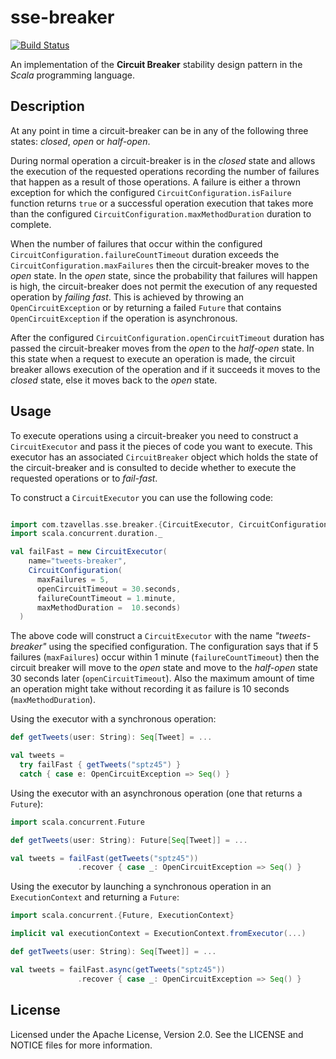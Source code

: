 # sse-breaker

[![Build Status](https://secure.travis-ci.org/sptz45/sse-breaker.png)](http://travis-ci.org/sptz45/sse-breaker)

An implementation of the **Circuit Breaker** stability design pattern in the
*Scala* programming language.

## Description

At any point in time a circuit-breaker can be in any of the following three
states: *closed*, *open* or *half-open*.

During normal operation a circuit-breaker is in the *closed* state and allows
the execution of the requested operations recording the number of failures
that happen as a result of those operations. A failure is either a thrown
exception for which the configured `CircuitConfiguration.isFailure` function
returns `true` or a successful operation execution that takes more than the
configured `CircuitConfiguration.maxMethodDuration` duration to complete.

When the number of failures that occur within the configured `CircuitConfiguration.failureCountTimeout`
duration exceeds the `CircuitConfiguration.maxFailures` then the circuit-breaker
moves to the *open* state. In the *open* state, since the probability that
failures will happen is high, the circuit-breaker does not permit the execution
of any requested operation by *failing fast*. This is achieved by throwing an
`OpenCircuitException` or by returning a failed `Future` that contains
`OpenCircuitException` if the operation is asynchronous.

After the configured `CircuitConfiguration.openCircuitTimeout` duration has
passed the circuit-breaker moves from the *open* to the *half-open* state. In
this state when a request to execute an operation is made, the circuit breaker
allows execution of the operation and if it succeeds it moves to the *closed*
state, else it moves back to the *open* state.

## Usage

To execute operations using a circuit-breaker you need to construct a
`CircuitExecutor` and pass it the pieces of code you want to execute. This
executor has an associated `CircuitBreaker` object which holds the state of the
circuit-breaker and is consulted to decide whether to execute the requested
operations or to *fail-fast*.

To construct a `CircuitExecutor` you can use the following code:

```scala

import com.tzavellas.sse.breaker.{CircuitExecutor, CircuitConfiguration}
import scala.concurrent.duration._

val failFast = new CircuitExecutor(
    name="tweets-breaker",
    CircuitConfiguration(
      maxFailures = 5,
      openCircuitTimeout = 30.seconds,
      failureCountTimeout = 1.minute,
      maxMethodDuration =  10.seconds)
  )
```
The above code will construct a `CircuitExecutor` with the name *"tweets-breaker"*
using the specified configuration. The configuration says that if 5 failures
(`maxFailures`) occur within 1 minute (`failureCountTimeout`) then the circuit breaker
will move to the *open* state and move to the *half-open* state 30 seconds later
(`openCircuitTimeout`). Also the maximum amount of time an operation might take without
recording it as failure is 10 seconds (`maxMethodDuration`).

Using the executor with a synchronous operation:

```scala
def getTweets(user: String): Seq[Tweet] = ...

val tweets =
  try failFast { getTweets("sptz45") }
  catch { case e: OpenCircuitException => Seq() }
```
Using the executor with an asynchronous operation (one that returns a `Future`):

```scala
import scala.concurrent.Future

def getTweets(user: String): Future[Seq[Tweet]] = ...

val tweets = failFast(getTweets("sptz45"))
               .recover { case _: OpenCircuitException => Seq() }
```
Using the executor by launching a synchronous operation in an `ExecutionContext` and returning a `Future`:

```scala
import scala.concurrent.{Future, ExecutionContext}

implicit val executionContext = ExecutionContext.fromExecutor(...)

def getTweets(user: String): Seq[Tweet]] = ...

val tweets = failFast.async(getTweets("sptz45"))
               .recover { case _: OpenCircuitException => Seq() }
```

## License

Licensed under the Apache License, Version 2.0. See the LICENSE and NOTICE
files for more information.
